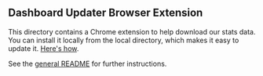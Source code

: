 ## Dashboard Updater Browser Extension

This directory contains a Chrome extension to help download our stats data. 
You can install it locally from the local directory, which makes it easy to update it. 
[Here's how](https://developer.chrome.com/extensions/getstarted#unpacked).

See the [general README](/README.md) for further instructions.
